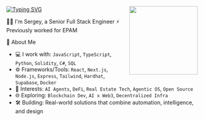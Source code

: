 <!-- WALLET-LINKING-BEGIN
{
  "lastUpdated": "2025-05-31T16:59:17.242Z",
  "wallets": [
    {
      "chain": "ethereum",
      "address": "0x9Be6e220bCe4FA00102DdE0Cdf9E880CFB14a3EA"
    }
  ]
}
WALLET-LINKING-END -->

[![Typing SVG](https://readme-typing-svg.demolab.com?font=Fira+Code&weight=500&duration=4000&pause=1000&color=27E8A7&multiline=true&width=435&height=30&lines=Greetings%F0%9F%91%8B)](https://git.io/typing-svg)
<img align="right" height="180" src="https://user-images.githubusercontent.com/22237384/214588861-78b05d0c-31d1-4837-9567-c1d6a3020e6c.gif" />
<!-- <img align="right" height="180" src="https://user-images.githubusercontent.com/22237384/214594621-5bb716f9-45a9-4299-9b6d-8a3badd62ddc.gif" /> -->
<!-- based in ~~Minsk, Belarus~~ (anywhere but here).   -->
🧙‍♂️ I'm Sergey, a Senior Full Stack Engineer
⚡ Previously worked for EPAM

  🚀 About Me
- 💻 I work with: `JavaScript`, `TypeScript`, `Python`, `Solidity`, `C#`, `SQL`
- ⚙️ Frameworks/Tools: `React`, `Next.js`, `Node.js`, `Express`, `Tailwind`, `Hardhat`, `Supabase`, `Docker`
- 🧠 Interests: `AI Agents`, `DeFi`, `Real Estate Tech`, `Agentic OS`, `Open Source`
- 🌐 Exploring: `Blockchain Dev`, `AI x Web3`, `Decentralized Infra`
- 🛠 Building: Real-world solutions that combine automation, intelligence, and design

